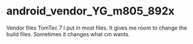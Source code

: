 android_vendor_YG_m805_892x
===========================

Vendor files TomTec 7
I put in most files. It gives me room to change the build files. Sometimes it changes what cm wants.

